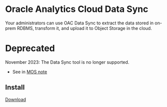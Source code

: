 # Oracle Analytics Cloud Data Sync
Your administrators can use OAC Data Sync to extract the data stored in on-prem RDBMS, transform it, and upload it to Object Storage in the cloud.

# Deprecated
November 2023: The Data Sync tool is no longer supported.
- See in [MOS note](https://support.oracle.com/epmos/faces/DocumentDisplay?_afrLoop=71129958300541&id=2982628.1&_afrWindowMode=0&_adf.ctrl-state=jner5ttcw_4)

## Install
[Download](https://www.oracle.com/middleware/technologies/oac-data-sync-downloads.html)
